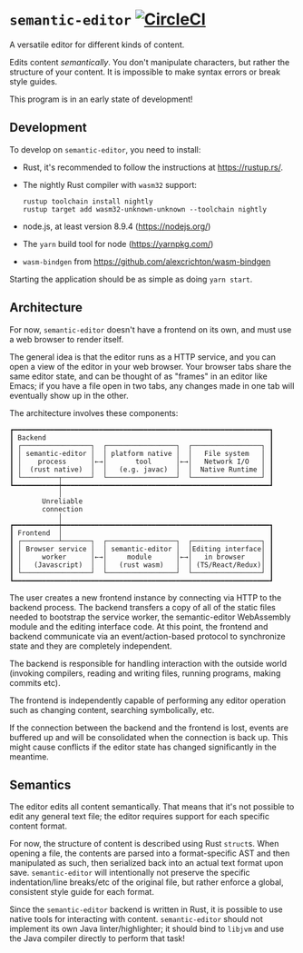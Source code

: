 # `semantic-editor` [![CircleCI](https://circleci.com/gh/dflemstr/semantic-editor.svg?style=svg)](https://circleci.com/gh/dflemstr/semantic-editor)

A versatile editor for different kinds of content.

Edits content *semantically*.  You don't manipulate characters, but rather the structure of your
content.  It is impossible to make syntax errors or break style guides. 

This program is in an early state of development!

## Development

To develop on `semantic-editor`, you need to install:

  - Rust, it's recommended to follow the instructions at <https://rustup.rs/>.
  - The nightly Rust compiler with `wasm32` support:

    ```text
    rustup toolchain install nightly
    rustup target add wasm32-unknown-unknown --toolchain nightly
    ```
  - node.js, at least version 8.9.4 (<https://nodejs.org/>)
  - The `yarn` build tool for node (<https://yarnpkg.com/>)
  - `wasm-bindgen` from <https://github.com/alexcrichton/wasm-bindgen>

Starting the application should be as simple as doing `yarn start`.

## Architecture

For now, `semantic-editor` doesn't have a frontend on its own, and must use a web browser to render
itself.

The general idea is that the editor runs as a HTTP service, and you can open a view of the editor in
your web browser.  Your browser tabs share the same editor state, and can be thought of as "frames"
in an editor like Emacs; if you have a file open in two tabs, any changes made in one tab will
eventually show up in the other.

The architecture involves these components:

```text
┏━━━━━━━━━━━━━━━━━━━━━━━━━━━━━━━━━━━━━━━━━━━━━━━━━━━━━━━━━━━━━━━┓
┃ Backend                                                       ┃
┃ ┌─────────────────┐  ┌─────────────────┐  ┌─────────────────┐ ┃
┃ │ semantic-editor │  │ platform native │  │   File system   │ ┃
┃ │    process      │←→│       tool      │←→│   Network I/O   │ ┃
┃ │  (rust native)  │  │   (e.g. javac)  │  │  Native Runtime │ ┃
┃ └─────────┬───────┘  └─────────────────┘  └─────────────────┘ ┃
┗━━━━━━━━━━━┿━━━━━━━━━━━━━━━━━━━━━━━━━━━━━━━━━━━━━━━━━━━━━━━━━━━┛
            │
        Unreliable
        connection
            │
┏━━━━━━━━━━━┿━━━━━━━━━━━━━━━━━━━━━━━━━━━━━━━━━━━━━━━━━━━━━━━━━━━┓
┃ Frontend  │                                                   ┃
┃ ┌─────────┴───────┐  ┌─────────────────┐  ┌─────────────────┐ ┃
┃ │ Browser service │  │ semantic-editor │  │Editing interface│ ┃
┃ │     worker      │←→│     module      │←→│   in browser    │ ┃
┃ │   (Javascript)  │  │   (rust wasm)   │  │ (TS/React/Redux)│ ┃
┃ └─────────────────┘  └─────────────────┘  └─────────────────┘ ┃
┗━━━━━━━━━━━━━━━━━━━━━━━━━━━━━━━━━━━━━━━━━━━━━━━━━━━━━━━━━━━━━━━┛
```

The user creates a new frontend instance by connecting via HTTP to the backend process.  The backend
transfers a copy of all of the static files needed to bootstrap the service worker, the
semantic-editor WebAssembly module and the editing interface code.  At this point, the frontend and
backend communicate via an event/action-based protocol to synchronize state and they are completely
independent.

The backend is responsible for handling interaction with the outside world (invoking compilers,
reading and writing files, running programs, making commits etc).

The frontend is independently capable of performing any editor operation such as changing content,
searching symbolically, etc.

If the connection between the backend and the frontend is lost, events are buffered up and will be
consolidated when the connection is back up.  This might cause conflicts if the editor state has
changed significantly in the meantime.

## Semantics

The editor edits all content semantically.  That means that it's not possible to edit any general
text file; the editor requires support for each specific content format.

For now, the structure of content is described using Rust `struct`s.  When opening a file, the
contents are parsed into a format-specific AST and then manipulated as such, then serialized back
into an actual text format upon save.  `semantic-editor` will intentionally not preserve the
specific indentation/line breaks/etc of the original file, but rather enforce a global, consistent
style guide for each format.

Since the `semantic-editor` backend is written in Rust, it is possible to use native tools for
interacting with content.  `semantic-editor` should not implement its own Java linter/highlighter;
it should bind to `libjvm` and use the Java compiler directly to perform that task!
